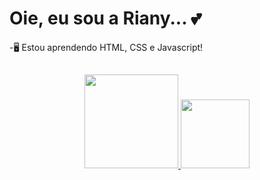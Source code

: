 <H1> Oie, eu sou a Riany... 💕 </H1> 
-🖥️ Estou aprendendo HTML, CSS e Javascript!

##

<div align="center">
  <a href="https://github.com/rianymello">
  <img height="150em" src="https://github-readme-stats.vercel.app/api?username=rianymello&show_icons=true&theme=dracula&include_all_commits=true&count_private=true"/>
  <img height="110em" src="https://github-readme-stats.vercel.app/api/top-langs/?username=rianymello&layout=compact&langs_count=7&theme=dracula"/>
</div>
<div style="display: inline_block"><br>
  
 ##
 
</div>
